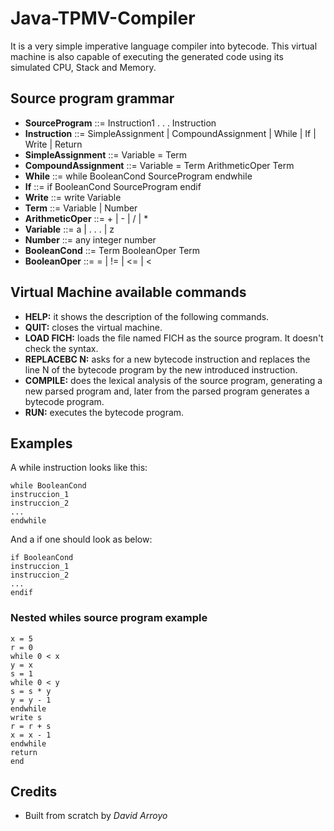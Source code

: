 # Java-TPMV-Compiler
It is a very simple imperative language compiler into bytecode. This virtual machine is also capable of executing the generated code using its simulated CPU, Stack and Memory.

## Source program grammar
* **SourceProgram** ::= Instruction1 . . . Instruction
* **Instruction** ::= SimpleAssignment | CompoundAssignment | While | If | Write | Return
* **SimpleAssignment** ::= Variable = Term
* **CompoundAssignment** ::= Variable = Term ArithmeticOper Term
* **While** ::= while BooleanCond SourceProgram endwhile
* **If** ::= if BooleanCond SourceProgram endif
* **Write** ::= write Variable
* **Term** ::= Variable | Number
* **ArithmeticOper** ::= + | - | / | *
* **Variable** ::= a | . . . | z
* **Number** ::= any integer number
* **BooleanCond** ::= Term BooleanOper Term
* **BooleanOper** ::= = | != | <= | <

## Virtual Machine available commands
* **HELP:** it shows the description of the following commands.
* **QUIT:** closes the virtual machine.
* **LOAD FICH:** loads the file named FICH as the source program. It doesn't check the syntax.
* **REPLACEBC N:** asks for a new bytecode instruction and replaces the line N of the bytecode program by the new introduced instruction.
* **COMPILE:** does the lexical analysis of the source program, generating a new parsed program and, later from the parsed program generates a bytecode program.
* **RUN:** executes the bytecode program.

## Examples
A while instruction looks like this:
```
while BooleanCond
instruccion_1
instruccion_2
...
endwhile
```
And a if one should look as below:
```
if BooleanCond
instruccion_1
instruccion_2
...
endif
```
### Nested whiles source program example
```
x = 5
r = 0
while 0 < x
y = x
s = 1
while 0 < y
s = s * y
y = y - 1
endwhile
write s
r = r + s
x = x - 1
endwhile
return
end
```

## Credits
* Built from scratch by *David Arroyo*
